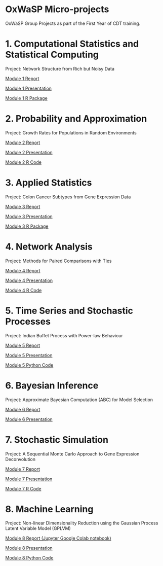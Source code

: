 # OxWaSP Micro-projects
OxWaSP Group Projects as part of the First Year of CDT training.


# 1. Computational Statistics and Statistical Computing
Project: Network Structure from Rich but Noisy Data

[Module 1 Report](https://github.com/nataliagarciamartin/OxWaSP_microprojects/blob/master/Module1_Report.pdf)

[Module 1 Presentation](https://github.com/nataliagarciamartin/OxWaSP_microprojects/blob/master/Module1_Presentation.pdf)

[Module 1 R Package](https://github.com/nataliagarciamartin/Network)

# 2. Probability and Approximation
Project: Growth Rates for Populations in Random Environments

[Module 2 Report](https://github.com/nataliagarciamartin/OxWaSP_microprojects/blob/master/Module_2_Report__Growth_rates.pdf)

[Module 2 Presentation](https://github.com/nataliagarciamartin/OxWaSP_microprojects/blob/master/Growth_Rates_for_Populations_in_Random_Environments.pdf)

[Module 2 R Code](https://github.com/nataliagarciamartin/growthrate)

# 3. Applied Statistics
Project: Colon Cancer Subtypes from Gene Expression Data

[Module 3 Report](https://github.com/nataliagarciamartin/OxWaSP_microprojects/blob/master/Module_3_Report__gene_expression_clustering.pdf)

[Module 3 Presentation](https://github.com/nataliagarciamartin/OxWaSP_microprojects/blob/master/Module_3_Presentation___Colon_Cancer_Subtypes_from_Gene_Expression_Data.pdf)

[Module 3 R Package](https://github.com/nataliagarciamartin/OxWaSP_Module3)


# 4. Network Analysis
Project: Methods for Paired Comparisons with Ties

[Module 4 Report](https://github.com/nataliagarciamartin/OxWaSP_microprojects/blob/master/Module_4_Ranking_with_ties.pdf)

[Module 4 Presentation](https://github.com/nataliagarciamartin/OxWaSP_microprojects/blob/master/Methods_for_Paired_Comparisons_with_Ties.pdf)

[Module 4 R Code](https://github.com/nataliagarciamartin/module4_rankings)


# 5. Time Series and Stochastic Processes
Project: Indian Buffet Process with Power-law Behaviour

[Module 5 Report](https://github.com/nataliagarciamartin/OxWaSP_microprojects/blob/master/Module_5_Report.pdf)

[Module 5 Presentation](https://github.com/nataliagarciamartin/OxWaSP_microprojects/blob/master/Module_5_Presentation.pdf)

[Module 5 Python Code](https://github.com/nataliagarciamartin/mod5_indianbuffetprocess)


# 6. Bayesian Inference
Project: Approximate Bayesian Computation (ABC) for Model Selection

[Module 6 Report](https://github.com/nataliagarciamartin/OxWaSP_microprojects/blob/master/Module_6__report.pdf)

[Module 6 Presentation](https://github.com/nataliagarciamartin/OxWaSP_microprojects/blob/master/Module_6_Presentation__ABC_MC_.pdf)

# 7. Stochastic Simulation
Project: A Sequential Monte Carlo Approach to Gene Expression Deconvolution

[Module 7 Report](https://github.com/nataliagarciamartin/OxWaSP_microprojects/blob/master/Module_7_report.pdf)

[Module 7 Presentation](https://github.com/nataliagarciamartin/OxWaSP_microprojects/blob/master/Module_7_presentation.pdf)

[Module 7 R Code](https://github.com/nataliagarciamartin/mod7_smc)

# 8. Machine Learning
Project: Non-linear Dimensionality Reduction using the Gaussian Process Latent Variable Model (GPLVM)

[Module 8 Report (Jupyter Google Colab notebook)](https://github.com/nataliagarciamartin/OxWaSP_microprojects/blob/master/nl_dim_red_report.ipynb)

[Module 8 Presentation](https://github.com/nataliagarciamartin/OxWaSP_microprojects/blob/master/Module_8___Presentation.pdf)

[Module 8 Python Code](https://github.com/nataliagarciamartin/OxWaSP_microprojects/blob/master/Natalia_Code_Dimensionality_Reduction.ipynb)


